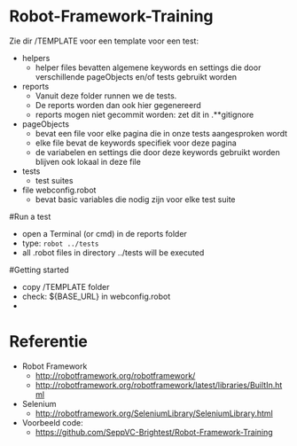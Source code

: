 # Robot-Framework-Training

Zie dir /TEMPLATE voor een template voor een test:
* helpers
  * helper files bevatten algemene keywords en settings die door verschillende pageObjects en/of tests gebruikt worden 
* reports
  * Vanuit deze folder runnen we de tests. 
  * De reports worden dan ook hier gegenereerd
  * reports mogen niet gecommit worden: zet dit in .**gitignore  
* pageObjects
  * bevat een file voor elke pagina die in onze tests aangesproken wordt 
  * elke file bevat de keywords specifiek voor deze pagina 
  * de variabelen en settings die door deze keywords gebruikt worden blijven ook lokaal in deze file    
* tests
  * test suites 
* file webconfig.robot 
  * bevat basic variables die nodig zijn voor elke test suite

#Run a test
* open a Terminal (or cmd) in de reports folder 
* type:  `robot ../tests`
* all .robot files in directory ../tests will be executed 


#Getting started 
* copy /TEMPLATE folder
* check: ${BASE_URL} in webconfig.robot 
* 


# Referentie
* Robot Framework
  * http://robotframework.org/robotframework/
  * http://robotframework.org/robotframework/latest/libraries/BuiltIn.html
* Selenium
  * http://robotframework.org/SeleniumLibrary/SeleniumLibrary.html  
* Voorbeeld code:
  * https://github.com/SeppVC-Brightest/Robot-Framework-Training 

